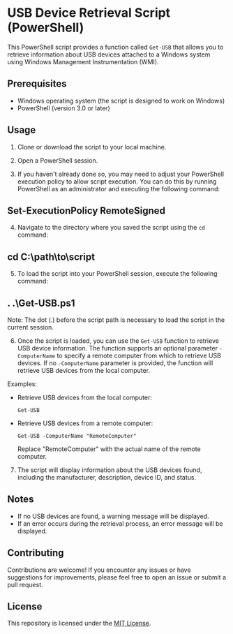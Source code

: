 # USB Device Retrieval Script (PowerShell)

This PowerShell script provides a function called `Get-USB` that allows you to retrieve information about USB devices attached to a Windows system using Windows Management Instrumentation (WMI).

## Prerequisites

- Windows operating system (the script is designed to work on Windows)
- PowerShell (version 3.0 or later)

## Usage

1. Clone or download the script to your local machine.

2. Open a PowerShell session.

3. If you haven't already done so, you may need to adjust your PowerShell execution policy to allow script execution. You can do this by running PowerShell as an administrator and executing the following command:

## Set-ExecutionPolicy RemoteSigned

4. Navigate to the directory where you saved the script using the `cd` command:

## cd C:\path\to\script

5. To load the script into your PowerShell session, execute the following command:

## . .\Get-USB.ps1


Note: The dot (.) before the script path is necessary to load the script in the current session.

6. Once the script is loaded, you can use the `Get-USB` function to retrieve USB device information. The function supports an optional parameter `-ComputerName` to specify a remote computer from which to retrieve USB devices. If no `-ComputerName` parameter is provided, the function will retrieve USB devices from the local computer.

Examples:
- Retrieve USB devices from the local computer:
  ```
  Get-USB
  ```

- Retrieve USB devices from a remote computer:
  ```
  Get-USB -ComputerName "RemoteComputer"
  ```

  Replace "RemoteComputer" with the actual name of the remote computer.

7. The script will display information about the USB devices found, including the manufacturer, description, device ID, and status.

## Notes

- If no USB devices are found, a warning message will be displayed.
- If an error occurs during the retrieval process, an error message will be displayed.

## Contributing

Contributions are welcome! If you encounter any issues or have suggestions for improvements, please feel free to open an issue or submit a pull request.

## License

This repository is licensed under the [MIT License](LICENSE).
